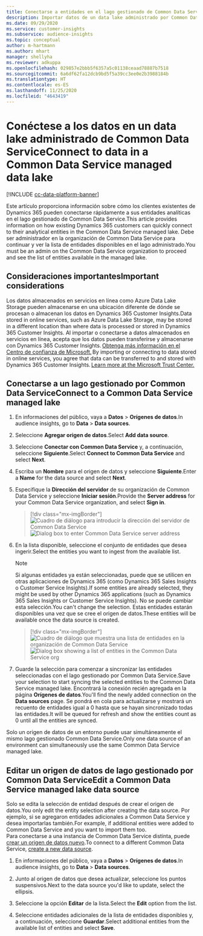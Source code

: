 ```yaml
---
title: Conectarse a entidades en el lago gestionado de Common Data Service
description: Importar datos de un data lake administrado por Common Data Service.
ms.date: 09/29/2020
ms.service: customer-insights
ms.subservice: audience-insights
ms.topic: conceptual
author: m-hartmann
ms.author: mhart
manager: shellyha
ms.reviewer: adkuppa
ms.openlocfilehash: 029857e2bbb5f6357a5c01138ceaad78887b7518
ms.sourcegitcommit: 6a6df62fa12dcb9bd5f5a39cc3ee0e2b3988184b
ms.translationtype: HT
ms.contentlocale: es-ES
ms.lasthandoff: 11/25/2020
ms.locfileid: "4643419"
---
```

# <a name="connect-to-data-in-a-common-data-service-managed-data-lake"></a><span data-ttu-id="ea941-103">Conéctese a los datos en un data lake administrado de Common Data Service</span><span class="sxs-lookup"><span data-stu-id="ea941-103">Connect to data in a Common Data Service managed data lake</span></span>

[!INCLUDE [cc-data-platform-banner](../includes/cc-data-platform-banner.md)]

<span data-ttu-id="ea941-104">Este artículo proporciona información sobre cómo los clientes existentes de Dynamics 365 pueden conectarse rápidamente a sus entidades analíticas en el lago gestionado de Common Data Service.</span><span class="sxs-lookup"><span data-stu-id="ea941-104">This article provides information on how existing Dynamics 365 customers can quickly connect to their analytical entities in the Common Data Service managed lake.</span></span> <span data-ttu-id="ea941-105">Debe ser administrador en la organización de Common Data Service para continuar y ver la lista de entidades disponibles en el lago administrado.</span><span class="sxs-lookup"><span data-stu-id="ea941-105">You must be an admin on the Common Data Service organization to proceed and see the list of entities available in the managed lake.</span></span>

## <a name="important-considerations"></a><span data-ttu-id="ea941-106">Consideraciones importantes</span><span class="sxs-lookup"><span data-stu-id="ea941-106">Important considerations</span></span>

<span data-ttu-id="ea941-107">Los datos almacenados en servicios en línea como Azure Data Lake Storage pueden almacenarse en una ubicación diferente de dónde se procesan o almacenan los datos en Dynamics 365 Customer Insights.</span><span class="sxs-lookup"><span data-stu-id="ea941-107">Data stored in online services, such as Azure Data Lake Storage, may be stored in a different location than where data is processed or stored in Dynamics 365 Customer Insights.</span></span><span data-ttu-id="ea941-108"> Al importar o conectarse a datos almacenados en servicios en línea, acepta que los datos pueden transferirse y almacenarse con Dynamics 365 Customer Insights. [Obtenga más información en el Centro de confianza de Microsoft.](https://www.microsoft.com/trust-center)</span><span class="sxs-lookup"><span data-stu-id="ea941-108"> By importing or connecting to data stored in online services, you agree that data can be transferred to and stored with Dynamics 365 Customer Insights. [Learn more at the Microsoft Trust Center.](https://www.microsoft.com/trust-center)</span></span>

## <a name="connect-to-a-common-data-service-managed-lake"></a><span data-ttu-id="ea941-109">Conectarse a un lago gestionado por Common Data Service</span><span class="sxs-lookup"><span data-stu-id="ea941-109">Connect to a Common Data Service managed lake</span></span>

1. <span data-ttu-id="ea941-110">En informaciones del público, vaya a **Datos** > **Orígenes de datos**.</span><span class="sxs-lookup"><span data-stu-id="ea941-110">In audience insights, go to **Data** > **Data sources**.</span></span>

2. <span data-ttu-id="ea941-111">Seleccione **Agregar origen de datos**.</span><span class="sxs-lookup"><span data-stu-id="ea941-111">Select **Add data source**.</span></span>

3. <span data-ttu-id="ea941-112">Seleccione **Conectar con Common Data Service** y, a continuación, seleccione **Siguiente**.</span><span class="sxs-lookup"><span data-stu-id="ea941-112">Select **Connect to Common Data Service** and select **Next**.</span></span>

4. <span data-ttu-id="ea941-113">Escriba un **Nombre** para el origen de datos y seleccione **Siguiente**.</span><span class="sxs-lookup"><span data-stu-id="ea941-113">Enter a **Name** for the data source and select **Next**.</span></span>

5. <span data-ttu-id="ea941-114">Especifique la **Dirección del servidor** de su organización de Common Data Service y seleccione **Iniciar sesión**.</span><span class="sxs-lookup"><span data-stu-id="ea941-114">Provide the **Server address** for your Common Data Service organization, and select **Sign in**.</span></span>

   > [!div class="mx-imgBorder"]
   > <span data-ttu-id="ea941-115">![Cuadro de diálogo para introducir la dirección del servidor de Common Data Service](media/enter-CDS-org-details.png)</span><span class="sxs-lookup"><span data-stu-id="ea941-115">![Dialog box to enter Common Data Service server address](media/enter-CDS-org-details.png)</span></span>

6. <span data-ttu-id="ea941-116">En la lista disponible, seleccione el conjunto de entidades que desea ingerir.</span><span class="sxs-lookup"><span data-stu-id="ea941-116">Select the entities you want to ingest from the available list.</span></span>    

   > [!NOTE]
   > <span data-ttu-id="ea941-117">Si algunas entidades ya están seleccionadas, puede que se utilicen en otras aplicaciones de Dynamics 365 (como Dynamics 365 Sales Insights o Customer Service Insights).</span><span class="sxs-lookup"><span data-stu-id="ea941-117">If some entities are already selected, they might be used by other Dynamics 365 applications (such as Dynamics 365 Sales Insights or Customer Service Insights).</span></span> <span data-ttu-id="ea941-118">No se puede cambiar esta selección.</span><span class="sxs-lookup"><span data-stu-id="ea941-118">You can't change the selection.</span></span> <span data-ttu-id="ea941-119">Estas entidades estarán disponibles una vez que se cree el origen de datos.</span><span class="sxs-lookup"><span data-stu-id="ea941-119">These entities will be available once the data source is created.</span></span>

   > [!div class="mx-imgBorder"]
   > <span data-ttu-id="ea941-120">![Cuadro de diálogo que muestra una lista de entidades en la organización de Common Data Service](media/select-analytical-entities.png)</span><span class="sxs-lookup"><span data-stu-id="ea941-120">![Dialog box showing a list of entities in the Common Data Service org](media/select-analytical-entities.png)</span></span>

7. <span data-ttu-id="ea941-121">Guarde la selección para comenzar a sincronizar las entidades seleccionadas con el lago gestionado por Common Data Service.</span><span class="sxs-lookup"><span data-stu-id="ea941-121">Save your selection to start syncing the selected entities to the Common Data Service managed lake.</span></span> <span data-ttu-id="ea941-122">Encontrará la conexión recién agregada en la página **Orígenes de datos**.</span><span class="sxs-lookup"><span data-stu-id="ea941-122">You'll find the newly added connection on the **Data sources** page.</span></span> <span data-ttu-id="ea941-123">Se pondrá en cola para actualizarse y mostrará un recuento de entidades igual a 0 hasta que se hayan sincronizado todas las entidades.</span><span class="sxs-lookup"><span data-stu-id="ea941-123">It will be queued for refresh and show the entities count as 0 until all the entities are synced.</span></span>

<span data-ttu-id="ea941-124">Solo un origen de datos de un entorno puede usar simultáneamente el mismo lago gestionado Common Data Service.</span><span class="sxs-lookup"><span data-stu-id="ea941-124">Only one data source of an environment can simultaneously use the same Common Data Service managed lake.</span></span>

## <a name="edit-a-common-data-service-managed-lake-data-source"></a><span data-ttu-id="ea941-125">Editar un origen de datos de lago gestionado por Common Data Service</span><span class="sxs-lookup"><span data-stu-id="ea941-125">Edit a Common Data Service managed lake data source</span></span>

<span data-ttu-id="ea941-126">Solo se edita la selección de entidad después de crear el origen de datos.</span><span class="sxs-lookup"><span data-stu-id="ea941-126">You only edit the entity selection after creating the data source.</span></span> <span data-ttu-id="ea941-127">Por ejemplo, si se agregaron entidades adicionales a Common Data Service y desea importarlas también.</span><span class="sxs-lookup"><span data-stu-id="ea941-127">For example, if additional entities were added to Common Data Service and you want to import them too.</span></span>    
<span data-ttu-id="ea941-128">Para conectarse a una instancia de Common Data Service distinta, puede [crear un origen de datos nuevo](#connect-to-a-common-data-service-managed-lake).</span><span class="sxs-lookup"><span data-stu-id="ea941-128">To connect to a different Common Data Service, [create a new data source](#connect-to-a-common-data-service-managed-lake).</span></span>

1. <span data-ttu-id="ea941-129">En informaciones del público, vaya a **Datos** > **Orígenes de datos**.</span><span class="sxs-lookup"><span data-stu-id="ea941-129">In audience insights, go to **Data** > **Data sources**.</span></span>

2. <span data-ttu-id="ea941-130">Junto al origen de datos que desea actualizar, seleccione los puntos suspensivos.</span><span class="sxs-lookup"><span data-stu-id="ea941-130">Next to the data source you'd like to update, select the ellipsis.</span></span>

3. <span data-ttu-id="ea941-131">Seleccione la opción **Editar** de la lista.</span><span class="sxs-lookup"><span data-stu-id="ea941-131">Select the **Edit** option from the list.</span></span>

4. <span data-ttu-id="ea941-132">Seleccione entidades adicionales de la lista de entidades disponibles y, a continuación, seleccione **Guardar**.</span><span class="sxs-lookup"><span data-stu-id="ea941-132">Select additional entities from the available list of entities and select **Save**.</span></span>
